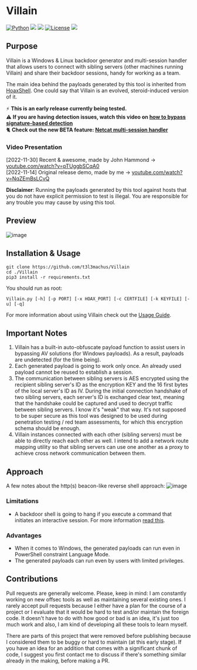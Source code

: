 # Villain
[![Python](https://img.shields.io/badge/Python-%E2%89%A5%203.6-yellow.svg)](https://www.python.org/) 
<img src="https://img.shields.io/badge/PowerShell-%E2%89%A5%20v3.0-blue">
<img src="https://img.shields.io/badge/Developed%20on-kali%20linux-blueviolet">
[![License](https://img.shields.io/badge/License-CC%20Attr--NonCommercial%204.0-red)](https://github.com/t3l3machus/Villain/blob/main/LICENSE.md)
<img src="https://img.shields.io/badge/Maintained%3F-Yes-96c40f">

## Purpose
Villain is a Windows & Linux backdoor generator and multi-session handler that allows users to connect with sibling servers (other machines running Villain) and share their backdoor sessions, handy for working as a team.  

The main idea behind the payloads generated by this tool is inherited from [HoaxShell](https://github.com/t3l3machus/hoaxshell). One could say that Villain is an evolved, steroid-induced version of it.

:zap: **This is an early release currently being tested.**  
⚠️ **If you are having detection issues, watch this video on [how to bypass signature-based detection](https://www.youtube.com/watch?v=FVbdZSGkzhs)**  
:cat2: **Check out the new BETA feature: [Netcat multi-session handler](https://www.youtube.com/watch?v=8cVyrBSy0zo)**

### Video Presentation
[2022-11-30] Recent & awesome, made by John Hammond -> [youtube.com/watch?v=pTUggbSCqA0](https://www.youtube.com/watch?v=pTUggbSCqA0)  
[2022-11-14] Original release demo, made by me -> [youtube.com/watch?v=NqZEmBsLCvQ](https://www.youtube.com/watch?v=NqZEmBsLCvQ)


**Disclaimer**: Running the payloads generated by this tool against hosts that you do not have explicit permission to test is illegal. You are responsible for any trouble you may cause by using this tool.

## Preview
![image](https://user-images.githubusercontent.com/75489922/201544082-e1233421-f319-47b5-9e5e-d95647026dc0.png)

## Installation & Usage
```
git clone https://github.com/t3l3machus/Villain
cd ./Villain
pip3 install -r requirements.txt
```
You should run as root:
```
Villain.py [-h] [-p PORT] [-x HOAX_PORT] [-c CERTFILE] [-k KEYFILE] [-u] [-q]
```
For more information about using Villain check out the [Usage Guide](https://github.com/t3l3machus/Villain/blob/main/Usage_Guide.md).

## Important Notes
1. Villain has a built-in auto-obfuscate payload function to assist users in bypassing AV solutions (for Windows payloads). As a result, payloads are undetected (for the time being).
2. Each generated payload is going to work only once. An already used payload cannot be reused to establish a session.
3. The communication between sibling servers is AES encrypted using the recipient sibling server's ID as the encryption KEY and the 16 first bytes of the local server's ID as IV. During the initial connection handshake of two sibling servers, each server's ID is exchanged clear text, meaning that the handshake could be captured and used to decrypt traffic between sibling servers. I know it's "weak" that way. It's not supposed to be super secure as this tool was designed to be used during penetration testing / red team assessments, for which this encryption schema should be enough.
4. Villain instances connected with each other (sibling servers) must be able to directly reach each other as well. I intend to add a network route mapping utility so that sibling servers can use one another as a proxy to achieve cross network communication between them.

## Approach
A few notes about the http(s) beacon-like reverse shell approach:
![image](https://user-images.githubusercontent.com/75489922/201542083-68280123-6ea0-4653-b129-3124ad9bb041.png)

### Limitations
 - A backdoor shell is going to hang if you execute a command that initiates an interactive session. For more information [read this](https://github.com/t3l3machus/hoaxshell#Limitations).
### Advantages
 - When it comes to Windows, the generated payloads can run even in PowerShell constraint Language Mode.
 - The generated payloads can run even by users with limited privileges.

## Contributions
Pull requests are generally welcome. Please, keep in mind: I am constantly working on new offsec tools as well as maintaining several existing ones. I rarely accept pull requests because I either have a plan for the course of a project or I evaluate that it would be hard to test and/or maintain the foreign code. It doesn't have to do with how good or bad is an idea, it's just too much work and also, I am kind of developing all these tools to learn myself.

There are parts of this project that were removed before publishing because I considered them to be buggy or hard to maintain (at this early stage).
If you have an idea for an addition that comes with a significant chunk of code, I suggest you first contact me to discuss if there's something similar already in the making, before making a PR. 
